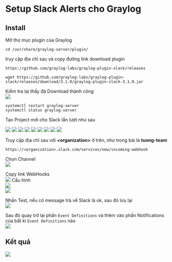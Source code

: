 # Setup Slack Alerts cho Graylog

## Install
Mở thư mục plugin của Graylog
```
cd /usr/share/graylog-server/plugin/
```
truy cập địa chỉ sau và copy đường link download plugin
```
https://github.com/graylog-labs/graylog-plugin-slack/releases
```
```
wget https://github.com/graylog-labs/graylog-plugin-slack/releases/download/3.1.0/graylog-plugin-slack-3.1.0.jar
```

Kiểm tra lại thấy đã Download thành công  
<img src="https://i.imgur.com/W0TWt2f.png">

```
systemctl restart graylog-server
systemctl status graylog-server
```

Tạo Project mới cho Slack lần lượt như sau

<img src="https://i.imgur.com/neMYjHD.png">

<img src="https://i.imgur.com/91MQcnJ.png">

<img src="https://i.imgur.com/6f2uPEW.png">

<img src="https://i.imgur.com/lHvwizV.png">

<img src="https://i.imgur.com/l5sqP4t.png">

<img src="https://i.imgur.com/fRQiveC.png">

<img src="https://i.imgur.com/otoO7si.png">

<img src="https://i.imgur.com/eQnIzme.png">

<img src="https://i.imgur.com/HfvGtbf.png">

Truy cập địa chỉ sau với **\<organization>** ở trên, như trong bài là **tuong-team**
```
https://<organization>.slack.com/services/new/incoming-webhook
```

Chọn Channel  
<img src="https://i.imgur.com/9CbI5iY.png">

Copy link WebHooks  
<img src="https://i.imgur.com/ZKEicCJ.png">
Cấu hình  
<img src="https://i.imgur.com/zRy0rxe.png">  
<img src="https://i.imgur.com/AOgeGiH.png">

Nhấn Test, nếu có message trả về Slack là ok, sau đó lưu lại  
<img src="https://i.imgur.com/RJc31KA.png">

Sau đó quay trở lại phần `Event Definitions` và thêm vào phần Notifications của bất kì `Event Definitions` nào  
<img src="https://i.imgur.com/ENVRoKj.png">

## Kết quả
<img src="https://i.imgur.com/CtHdq7D.png">
